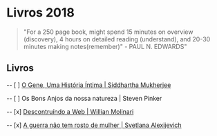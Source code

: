 # Livros 2018

> "For a 250 page book, might spend 15 minutes on overview (discovery), 4 hours on detailed reading (understand), and 20-30 minutes making notes(remember)" - PAUL N. EDWARDS" 


## Livros

-- [ ] [O Gene, Uma História Íntima | Siddhartha Mukherjee](https://github.com/akliemke/dailylog/blob/master/2018/Livros/Livros/o_gene_siddartha.md) 

-- [ ] Os Bons Anjos da nossa natureza |  Steven Pinker

-- [x] [Descontruíndo a Web | Willian Molinari](https://github.com/akliemke/dailylog/blob/master/2018/Livros/Livros/desconstruindo_a_web.md) 

-- [x] [A guerra não tem rosto de mulher | Svetlana Alexijevich]() 

